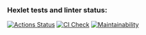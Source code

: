 ### Hexlet tests and linter status:
[![Actions Status](https://github.com/denis-kitaev/python-project-lvl2/workflows/hexlet-check/badge.svg)](https://github.com/denis-kitaev/python-project-lvl2/actions)
[![CI Check](https://github.com/denis-kitaev/python-project-lvl2/workflows/ci-check/badge.svg)](https://github.com/denis-kitaev/python-project-lvl2/actions)
[![Maintainability](https://api.codeclimate.com/v1/badges/a7fc839a394e487da00d/maintainability)](https://codeclimate.com/github/denis-kitaev/python-project-lvl2/maintainability)
